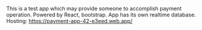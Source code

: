 This is a test app which may provide someone to accomplish payment operation. Powered by React, bootstrap. App has its own realtime database. Hosting: https://payment-app-42-e3eed.web.app/

